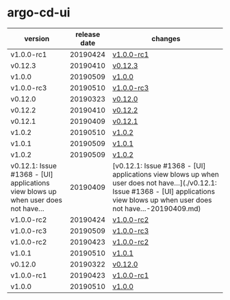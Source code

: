 # argo-cd-ui	


|version|release date|changes|
|---|---|---|
|v1.0.0-rc1|20190424|[v1.0.0-rc1](./v1.0.0-rc1-20190424.md)|
|v0.12.3|20190410|[v0.12.3](./v0.12.3-20190410.md)|
|v1.0.0|20190509|[v1.0.0](./v1.0.0-20190509.md)|
|v1.0.0-rc3|20190510|[v1.0.0-rc3](./v1.0.0-rc3-20190510.md)|
|v0.12.0|20190323|[v0.12.0](./v0.12.0-20190323.md)|
|v0.12.2|20190410|[v0.12.2](./v0.12.2-20190410.md)|
|v0.12.1|20190409|[v0.12.1](./v0.12.1-20190409.md)|
|v1.0.2|20190510|[v1.0.2](./v1.0.2-20190510.md)|
|v1.0.1|20190509|[v1.0.1](./v1.0.1-20190509.md)|
|v1.0.2|20190509|[v1.0.2](./v1.0.2-20190509.md)|
|v0.12.1: Issue #1368 - [UI] applications view blows up when user does not have…|20190409|[v0.12.1: Issue #1368 - [UI] applications view blows up when user does not have…](./v0.12.1: Issue #1368 - [UI] applications view blows up when user does not have…-20190409.md)|
|v1.0.0-rc2|20190424|[v1.0.0-rc2](./v1.0.0-rc2-20190424.md)|
|v1.0.0-rc3|20190509|[v1.0.0-rc3](./v1.0.0-rc3-20190509.md)|
|v1.0.0-rc2|20190423|[v1.0.0-rc2](./v1.0.0-rc2-20190423.md)|
|v1.0.1|20190510|[v1.0.1](./v1.0.1-20190510.md)|
|v0.12.0|20190322|[v0.12.0](./v0.12.0-20190322.md)|
|v1.0.0-rc1|20190423|[v1.0.0-rc1](./v1.0.0-rc1-20190423.md)|
|v1.0.0|20190510|[v1.0.0](./v1.0.0-20190510.md)|
